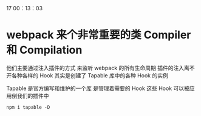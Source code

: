 17 00：13：03

# webpack 来个非常重要的类 Compiler 和 Compilation

他们主要通过注入插件的方式 来监听 webpack 的所有生命周期
插件的注入离不开各种各样的 Hook
其实是创建了 Tapable 库中的各种 Hook 的实例

Tapable 是官方编写和维护的一个库
是管理着需要的 Hook 这些 Hook 可以被应用倒我们的插件中

```
npm i tapable -D
```
